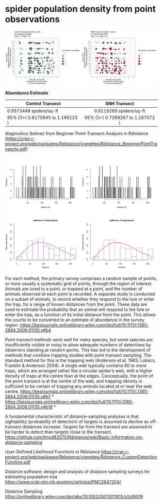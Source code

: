 spider population density from point observations
================

<img src="pointEstimate_files/figure-gfm/area-1.png" width="50%" /><img src="pointEstimate_files/figure-gfm/area-2.png" width="50%" />

**Abundance Estimate**

| Control Transect                 |           SNH Transect           |
| -------------------------------- | :------------------------------: |
| 0.9573448 spiders/sq-ft          |     0.9118289 spiders/sq-ft      |
| 95% CI=( 0.8170945 to 1.196123 ) | 95% CI=( 0.7399267 to 1.187072 ) |

diagnostics (below) from Beginner Point-Transect Analysis in Rdistance
(<https://cran.r-project.org/web/packages/Rdistance/vignettes/Rdistance_BeginnerPointTransects.pdf>)

<img src="pointEstimate_files/figure-gfm/histogram-1.png" width="50%" /><img src="pointEstimate_files/figure-gfm/histogram-2.png" width="50%" />

<img src="pointEstimate_files/figure-gfm/plotDetection-1.png" width="50%" /><img src="pointEstimate_files/figure-gfm/plotDetection-2.png" width="50%" />

For each method, the primary survey comprises a random sample of points,
or more usually a systematic grid of points, through the region of
interest. Animals are lured to a point, or trapped at a point, and the
number of animals observed at each point is recorded. A separate study
is conducted on a subset of animals, to record whether they respond to
the lure or enter the trap, for a range of known distances from the
point. These data are used to estimate the probability that an animal
will respond to the lure or enter the trap, as a function of its initial
distance from the point. This allows the counts to be converted to an
estimate of abundance in the survey region.
<https://besjournals.onlinelibrary.wiley.com/doi/full/10.1111/j.1365-2664.2006.01135.x#b4>

Point transect methods work well for many species, but some species are
insufficiently visible or noisy to allow adequate numbers of detections
by observers standing at random points. This has led to the development
of methods that combine trapping studies with point transect sampling.
The standard method for this is the trapping web (Anderson et al. 1983;
Lukacs, Franklin & Anderson 2004). A single web typically contains 90 or
more traps, which are arranged rather like a circular spider’s web, with
a higher density of traps at the centre than at the edges. Conceptually,
the point of the point transect is at the centre of the web, and
trapping density is sufficient to be certain of trapping any animals
located at or near the web centre.
<https://besjournals.onlinelibrary.wiley.com/doi/full/10.1111/j.1365-2664.2006.01135.x#b7>
\*
<https://besjournals.onlinelibrary.wiley.com/doi/full/10.1111/j.1365-2664.2006.01135.x#b19>
\*

A fundamental characteristic of distance-sampling analyses is that
sightability (probability of detection) of targets is assumed to decline
as off-transect distances increase. Targets far from the transect are
assumed to be harder to detect than targets close to the transect.
<https://github.com/tmcd82070/Rdistance/wiki/Basic-information-on-distance-sampling>

User-Defined Likelihood Functions in Rdistance
<https://cran.r-project.org/web/packages/Rdistance/vignettes/Rdistance_CustomDetectionFunction.pdf>

Distance software: design and analysis of distance sampling surveys for
estimating population size
<https://www.ncbi.nlm.nih.gov/pmc/articles/PMC2847204/>

Distance Sampling
<https://onlinelibrary.wiley.com/doi/abs/10.1002/0470011815.b2a16019>
